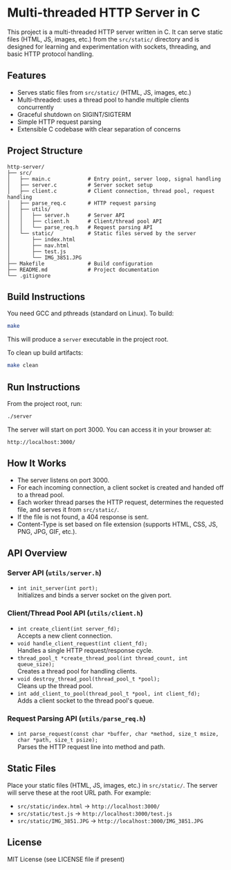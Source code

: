# Multi-threaded HTTP Server in C

This project is a multi-threaded HTTP server written in C. It can serve static files (HTML, JS, images, etc.) from the `src/static/` directory and is designed for learning and experimentation with sockets, threading, and basic HTTP protocol handling.

## Features
- Serves static files from `src/static/` (HTML, JS, images, etc.)
- Multi-threaded: uses a thread pool to handle multiple clients concurrently
- Graceful shutdown on SIGINT/SIGTERM
- Simple HTTP request parsing
- Extensible C codebase with clear separation of concerns

## Project Structure
```
http-server/
├── src/
│   ├── main.c            # Entry point, server loop, signal handling
│   ├── server.c          # Server socket setup
│   ├── client.c          # Client connection, thread pool, request handling
│   ├── parse_req.c       # HTTP request parsing
│   ├── utils/
│   │   ├── server.h      # Server API
│   │   ├── client.h      # Client/thread pool API
│   │   └── parse_req.h   # Request parsing API
│   └── static/           # Static files served by the server
│       ├── index.html
│       ├── nav.html
│       ├── test.js
│       └── IMG_3851.JPG
├── Makefile              # Build configuration
├── README.md             # Project documentation
└── .gitignore
```

## Build Instructions

You need GCC and pthreads (standard on Linux). To build:

```sh
make
```

This will produce a `server` executable in the project root.

To clean up build artifacts:
```sh
make clean
```

## Run Instructions

From the project root, run:
```sh
./server
```

The server will start on port 3000. You can access it in your browser at:
```
http://localhost:3000/
```

## How It Works
- The server listens on port 3000.
- For each incoming connection, a client socket is created and handed off to a thread pool.
- Each worker thread parses the HTTP request, determines the requested file, and serves it from `src/static/`.
- If the file is not found, a 404 response is sent.
- Content-Type is set based on file extension (supports HTML, CSS, JS, PNG, JPG, GIF, etc.).

## API Overview

### Server API (`utils/server.h`)
- `int init_server(int port);`  
  Initializes and binds a server socket on the given port.

### Client/Thread Pool API (`utils/client.h`)
- `int create_client(int server_fd);`  
  Accepts a new client connection.
- `void handle_client_request(int client_fd);`  
  Handles a single HTTP request/response cycle.
- `thread_pool_t *create_thread_pool(int thread_count, int queue_size);`  
  Creates a thread pool for handling clients.
- `void destroy_thread_pool(thread_pool_t *pool);`  
  Cleans up the thread pool.
- `int add_client_to_pool(thread_pool_t *pool, int client_fd);`  
  Adds a client socket to the thread pool's queue.

### Request Parsing API (`utils/parse_req.h`)
- `int parse_request(const char *buffer, char *method, size_t msize, char *path, size_t psize);`  
  Parses the HTTP request line into method and path.

## Static Files
Place your static files (HTML, JS, images, etc.) in `src/static/`. The server will serve these at the root URL path. For example:
- `src/static/index.html` → `http://localhost:3000/`
- `src/static/test.js` → `http://localhost:3000/test.js`
- `src/static/IMG_3851.JPG` → `http://localhost:3000/IMG_3851.JPG`

## License
MIT License (see LICENSE file if present)
